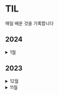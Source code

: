 # TIL
매일 배운 것을 기록합니다
## 2024
<details>
  <summary>1월</summary>
  - <summary>0118</summary>
  - ## SQL 3문제 풀기 (프로그래머스) , 포트폴리오 회고
  - SELECT  C.CAR_ID AS CAR_ID
      , C.CAR_TYPE AS CAR_TYPE
      , ROUND(C.DAILY_FEE * 30 * (1 - P.DISCOUNT_RATE/100),-1) AS FEE
FROM CAR_RENTAL_COMPANY_CAR C
     INNER JOIN CAR_RENTAL_COMPANY_DISCOUNT_PLAN P ON C.CAR_TYPE = P.CAR_TYPE
                AND P.DURATION_TYPE LIKE '30%'
                AND c.car_type IN ('세단','SUV')# 세단,suv 중 30일 이상인 차만
     LEFT JOIN CAR_RENTAL_COMPANY_RENTAL_HISTORY H ON C.CAR_ID = H.CAR_ID 
               AND ('2022-11-01' BETWEEN H.START_DATE AND H.END_DATE 
                    OR '2022-11-30' BETWEEN H.START_DATE AND H.END_DATE)
                    #11월 1일-30일 내에 대여 기간이 겹치는 차
WHERE H.CAR_ID IS NULL #대여기간이 안겹치는 차 (즉, 대여가능한 차)
      AND ROUND(C.DAILY_FEE * 30 * (1 - P.DISCOUNT_RATE/100),-1) 
          BETWEEN 500000 AND 1999999 #금액조건
ORDER BY FEE DESC, CAR_TYPE ASC, CAR_ID DESC

그런데 left join 방식으로 하면 같은 차를 여러번 대여할 수 있으므로 기준 테이블의 행에 조인 되는 행이 2개 이상이 되면 중복값이 생긴다는 것을 주의해야할 것 같다. 물론 여기에서는 일부러 NULL값만을 추출하는 것이라 해당 없지만! 혹시 저 조건에 맞는 행을 추출하고 싶었다면 distinct 혹은 group by를 통해 중복값을 제거해야한다.
  -  <summary>0117</summary>
  -  우피 디벨롭, 그로스해킹 일독
  - <summary>0114</summary>
  - 포트폴리오 PDF 작성
  - <summary>0113</summary>
  - 현장에서 바로 써먹는 데이터 분석 with 파이썬 도서 다중회귀분석
  - <summary>0112</summary>
  - 집중력과 수면, 휴대폰 사용시간 상관관계 및 다중회귀분석 디벨롭
  - <summary>0108</summary>
  - 추천시스템의 성능개선 (rank_aware)검색모델 평가지표 MRR, MaP, nDCG 일독 
  - <summary>0107</summary>
  - A/B TEST 도서 (~40p)
  - <summary>0106</summary>
  - 추천시스템에서 피어슨, 코사인 유사도 구현하는 글 업로드
  - https://blog.naver.com/malcha0808/223314589405
  - <summary>0105</summary>
  - RMSE
  <summary>0103</summary>
  - 피어슨 상관관계
  <summary>0102</summary>
  - 인프런 : 웹사이트 퍼포먼스 분석 - 02
  <summary>0101</summary>
  - 데이터 로그 지표 설계 - 03. 로그 설계 질문 및 보완(고정 파라미터 vs 가변파라미터)
</details>


## 2023

  <details>
  <summary>12월</summary>
   <summary>1228</summary>
  - A/B 테스트 1/4 읽고 요약하기
  - SQL ga관련 코드 2개 풀기
    <summary>1227</summary>
  - Tracking Plan 작성하기
   <summary>1226</summary>
  - 다양한 사례로 익히는 SQL 데이터분석 5개 강의 듣고 복습 (페이지별 이탈율/종료율)
   <summary>1211</summary>
  - 모각공 스터디 시작, 데이터로그지표 설계하기 강의 듣고 문제풀이, 블로그 글 업로드
  <summary>1207</summary>
  - [CF기반 추천시스템 디벨롭] 유사도 계산 방식 비교 (코사인 VS 피어슨) 블로그 글 정리 (https://blog.naver.com/malcha0808/postwrite?categoryNo=18)
  <summary>1201</summary>
  - 와인 추천시스템 구현
  </details>

  <details>
  <summary>11월</summary>
  <summary>1129</summary>
  - 다양한 사례로 익히는 SQL 데이터분석 5개 강의 듣고 복습
  <img src="https://github.com/malchalog/TIL/assets/141055063/8e190268-62a9-49e9-b0ba-bcd398ced6ce"  width="700" height="370">
  </details>





